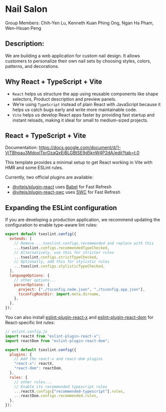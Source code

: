 # Nail Salon

Group Members:
Chih-Yen Lu, Kenneth Kuan Phing Ong, Ngan Ha Pham, Wen-Hsuan Peng 

## Description:
We are building a web application for custom nail design. It allows customers to personalize their own nail sets by choosing styles, colors, patterns, and decorations. 

## Why React + TypeScript + Vite
- `React` helps us structure the app using reusable components like shape selectors, Product description and preview panels.
- We’re using `TypeScript` instead of plain React with JavaScript because it helps us catch bugs early and write more maintainable code.
- `Vite` helps us develop React apps faster by providing fast startup and instant reloads, making it ideal for small to medium-sized projects.



## React + TypeScript + Vite

Documentation: https://docs.google.com/document/d/1-VjTBhpau3MdoxlTprDzaQxEjBLGBtSE9d5knW4P2dA/edit?tab=t.0

This template provides a minimal setup to get React working in Vite with HMR and some ESLint rules.

Currently, two official plugins are available:

- [@vitejs/plugin-react](https://github.com/vitejs/vite-plugin-react/blob/main/packages/plugin-react/README.md) uses [Babel](https://babeljs.io/) for Fast Refresh
- [@vitejs/plugin-react-swc](https://github.com/vitejs/vite-plugin-react-swc) uses [SWC](https://swc.rs/) for Fast Refresh

## Expanding the ESLint configuration

If you are developing a production application, we recommend updating the configuration to enable type-aware lint rules:

```js
export default tseslint.config({
  extends: [
    // Remove ...tseslint.configs.recommended and replace with this
    ...tseslint.configs.recommendedTypeChecked,
    // Alternatively, use this for stricter rules
    ...tseslint.configs.strictTypeChecked,
    // Optionally, add this for stylistic rules
    ...tseslint.configs.stylisticTypeChecked,
  ],
  languageOptions: {
    // other options...
    parserOptions: {
      project: ["./tsconfig.node.json", "./tsconfig.app.json"],
      tsconfigRootDir: import.meta.dirname,
    },
  },
});
```

You can also install [eslint-plugin-react-x](https://github.com/Rel1cx/eslint-react/tree/main/packages/plugins/eslint-plugin-react-x) and [eslint-plugin-react-dom](https://github.com/Rel1cx/eslint-react/tree/main/packages/plugins/eslint-plugin-react-dom) for React-specific lint rules:

```js
// eslint.config.js
import reactX from "eslint-plugin-react-x";
import reactDom from "eslint-plugin-react-dom";

export default tseslint.config({
  plugins: {
    // Add the react-x and react-dom plugins
    "react-x": reactX,
    "react-dom": reactDom,
  },
  rules: {
    // other rules...
    // Enable its recommended typescript rules
    ...reactX.configs["recommended-typescript"].rules,
    ...reactDom.configs.recommended.rules,
  },
});
```
